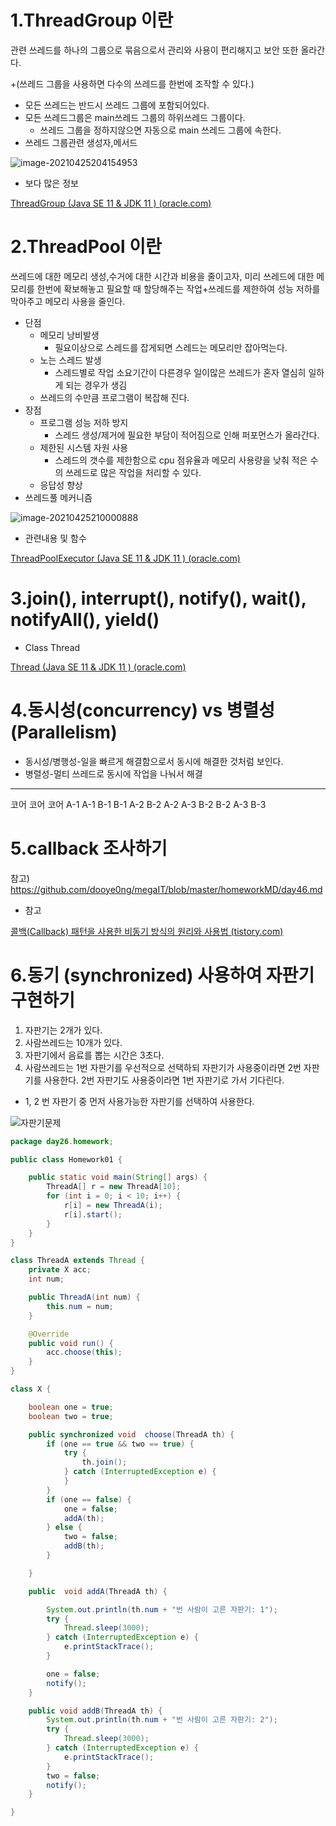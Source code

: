 



# 1.ThreadGroup 이란

관련 쓰레드를 하나의 그룹으로 묶음으로서 관리와 사용이 편리해지고 보안 또한 올라간다.

+(쓰레드 그룹을 사용하면 다수의 쓰레드를 한번에 조작할 수 있다.)

- 모든 쓰레드는 반드시 쓰레드 그룹에 포함되어있다.
- 모든 쓰레드그룹은 main쓰레드 그룹의 하위쓰레드 그룹이다.
  - 쓰레드 그룹을 정하지않으면 자동으로 main 쓰레드 그룹에 속한다.
- 쓰레드 그룹관련 생성자,메서드

![image-20210425204154953](C:\Users\lee20\AppData\Roaming\Typora\typora-user-images\image-20210425204154953.png)

- 보다 많은 정보

[ThreadGroup (Java SE 11 & JDK 11 ) (oracle.com)](https://docs.oracle.com/en/java/javase/11/docs/api/java.base/java/lang/ThreadGroup.html)

# 2.ThreadPool 이란

쓰레드에 대한 메모리 생성,수거에 대한 시간과 비용을 줄이고자, 미리 쓰레드에 대한 메모리를 한번에 확보해놓고 필요할 때 할당해주는 작업+쓰레드를 제한하여 성능 저하를 막아주고 메모리 사용을 줄인다.

- 단점
  - 메모리 낭비발생
    - 필요이상으로 스레드를 잡게되면 스레드는 메모리만 잡아먹는다.
  - 노는 스레드 발생
    - 스레드별로 작업 소요기간이 다른경우 일이많은 쓰레드가  혼자 열심히 일하게 되는 경우가 생김
  - 쓰레드의 수만큼 프로그램이 복잡해 진다.
- 장점
  - 프로그램 성능 저하 방지
    - 스레드 생성/제거에 필요한 부담이 적어짐으로 인해 퍼포먼스가 올라간다.
  - 제한된 시스템 자원 사용
    - 스레드의 갯수를 제한함으로 cpu 점유율과 메모리 사용량을 낮춰 적은 수의 쓰레드로 많은 작업을 처리할 수 있다.
  - 응답성 향상
- 쓰레드풀 메커니즘

![image-20210425210000888](C:\Users\lee20\AppData\Roaming\Typora\typora-user-images\image-20210425210000888.png)

- 관련내용 및 함수

[ThreadPoolExecutor (Java SE 11 & JDK 11 ) (oracle.com)](https://docs.oracle.com/en/java/javase/11/docs/api/java.base/java/util/concurrent/ThreadPoolExecutor.html)



# 3.join(), interrupt(), notify(), wait(), notifyAll(), yield() 

- Class Thread

[Thread (Java SE 11 & JDK 11 ) (oracle.com)](https://docs.oracle.com/en/java/javase/11/docs/api/java.base/java/lang/Thread.html)

# 4.동시성(concurrency) vs 병렬성 (Parallelism)

- 동시성/병행성-일을 빠르게 해결함으로서 동시에 해결한 것처럼 보인다.
- 병렬성-멀티 쓰레드로 동시에 작업을 나눠서 해결

------------------	--------------------
코어		코어     코어
A-1		A-1	B-1
B-1		A-2	B-2
A-2		A-3	B-2
B-2
A-3
B-3

# 5.callback 조사하기

참고) https://github.com/dooye0ng/megaIT/blob/master/homeworkMD/day46.md

- 참고

[콜백(Callback) 패턴을 사용한 비동기 방식의 원리와 사용법 (tistory.com)](https://codevang.tistory.com/187)

# 6.동기 (synchronized) 사용하여 자판기 구현하기 

1) 자판기는 2개가 있다.
2) 사람쓰레드는 10개가 있다.
3) 자판기에서 음료를 뽑는 시간은 3초다.
4) 사람쓰레드는 1번 자판기를 우선적으로 선택하되 
자판기가 사용중이라면 2번 자판기를 사용한다.
2번 자판기도 사용중이라면 1번 자판기로 가서 기다린다.

+ 1, 2 번 자판기 중 먼저 사용가능한 자판기를 선택하여 사용한다.

![자판기문제](C:\Users\lee20\Desktop\자판기문제.png)

```java
package day26.homework;

public class Homework01 {

	public static void main(String[] args) {
		ThreadA[] r = new ThreadA[10];
		for (int i = 0; i < 10; i++) {
			r[i] = new ThreadA(i);
			r[i].start();
		}
	}
}

class ThreadA extends Thread {
	private X acc;
	int num;

	public ThreadA(int num) {
		this.num = num;
	}

	@Override
	public void run() {
		acc.choose(this);
	}
}

class X {

	boolean one = true;
	boolean two = true;

	public synchronized void  choose(ThreadA th) {
		if (one == true && two == true) {
			try {
				th.join();
			} catch (InterruptedException e) {
			}
		}
		if (one == false) {
			one = false;
			addA(th);
		} else {
			two = false;
			addB(th);
		}

	}

	public  void addA(ThreadA th) {

		System.out.println(th.num + "번 사람이 고른 자판기: 1");
		try {
			Thread.sleep(3000);
		} catch (InterruptedException e) {
			e.printStackTrace();
		}

		one = false;
		notify();
	}

	public void addB(ThreadA th) {
		System.out.println(th.num + "번 사람이 고른 자판기: 2");
		try {
			Thread.sleep(3000);
		} catch (InterruptedException e) {
			e.printStackTrace();
		}
		two = false;
		notify();
	}

}
```

